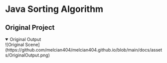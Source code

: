 # Java Sorting Algorithm

## Original Project

<details open>
  <summary>
    Original Output
  </summary>
  ![Original Scene](https://github.com/melcian404/melcian404.github.io/blob/main/docs/assets/OriginalOutput.png)
</details>
